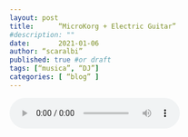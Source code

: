 ```yaml
---
layout: post
title:      “MicroKorg + Electric Guitar”
#description: ""
date:       2021-01-06
author: “scaralbi”
published: true #or draft
tags: [“musica”, “DJ”]
categories: [ “blog” ]
---
```



<audio controls>
  <source src="/assets/recs/electronsinks.mp3" type="audio/mpeg">
Your browser does not support the audio element.
</audio>